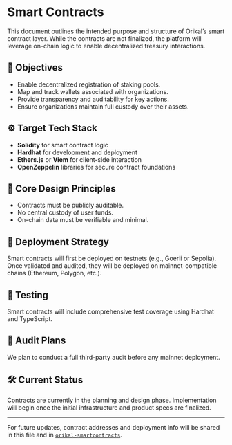 # Smart Contracts

This document outlines the intended purpose and structure of Orikal’s smart contract layer. While the contracts are not finalized, the platform will leverage on-chain logic to enable decentralized treasury interactions.

## 🎯 Objectives
- Enable decentralized registration of staking pools.
- Map and track wallets associated with organizations.
- Provide transparency and auditability for key actions.
- Ensure organizations maintain full custody over their assets.

## ⚙️ Target Tech Stack
- **Solidity** for smart contract logic
- **Hardhat** for development and deployment
- **Ethers.js** or **Viem** for client-side interaction
- **OpenZeppelin** libraries for secure contract foundations

## 🔐 Core Design Principles
- Contracts must be publicly auditable.
- No central custody of user funds.
- On-chain data must be verifiable and minimal.

## 🚀 Deployment Strategy
Smart contracts will first be deployed on testnets (e.g., Goerli or Sepolia). Once validated and audited, they will be deployed on mainnet-compatible chains (Ethereum, Polygon, etc.).

## 🧪 Testing
Smart contracts will include comprehensive test coverage using Hardhat and TypeScript.

## 📅 Audit Plans
We plan to conduct a full third-party audit before any mainnet deployment.

## 🛠 Current Status
Contracts are currently in the planning and design phase. Implementation will begin once the initial infrastructure and product specs are finalized.

---
For future updates, contract addresses and deployment info will be shared in this file and in [`orikal-smartcontracts`](https://github.com/NXT-Block/orikal-smartcontracts).
